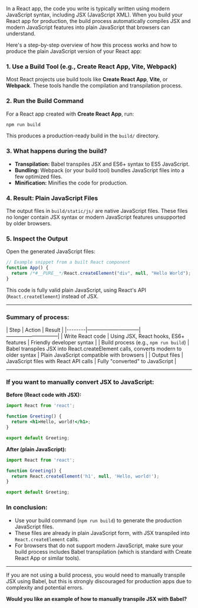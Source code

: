 In a React app, the code you write is typically written using modern JavaScript syntax, including JSX (JavaScript XML). When you build your React app for production, the build process automatically compiles JSX and modern JavaScript features into plain JavaScript that browsers can understand. 

Here's a step-by-step overview of how this process works and how to produce the plain JavaScript version of your React app:

### 1. Use a Build Tool (e.g., Create React App, Vite, Webpack)

Most React projects use build tools like **Create React App**, **Vite**, or **Webpack**. These tools handle the compilation and transpilation process.

### 2. Run the Build Command

For a React app created with **Create React App**, run:

```bash
npm run build
```

This produces a production-ready build in the `build/` directory.

### 3. What happens during the build?

- **Transpilation:** Babel transpiles JSX and ES6+ syntax to ES5 JavaScript.
- **Bundling:** Webpack (or your build tool) bundles JavaScript files into a few optimized files.
- **Minification:** Minifies the code for production.

### 4. Result: Plain JavaScript Files

The output files in `build/static/js/` are native JavaScript files. These files no longer contain JSX syntax or modern JavaScript features unsupported by older browsers.

### 5. Inspect the Output

Open the generated JavaScript files:

```js
// Example snippet from a built React component
function App() {
  return /*#__PURE__*/React.createElement("div", null, "Hello World");
}
```

This code is fully valid plain JavaScript, using React's API (`React.createElement`) instead of JSX.

---

### Summary of process:

| Step | Action | Result |
|--------|——————————|——————————|
| Write React code | Using JSX, React hooks, ES6+ features | Friendly developer syntax |
| Build process (e.g., `npm run build`) | Babel transpiles JSX into React.createElement calls, converts modern to older syntax | Plain JavaScript compatible with browsers |
| Output files | JavaScript files with React API calls | Fully "converted" to JavaScript |

---

### If you want to manually convert JSX to JavaScript:

**Before (React code with JSX):**

```jsx
import React from 'react';

function Greeting() {
  return <h1>Hello, world!</h1>;
}

export default Greeting;
```

**After (plain JavaScript):**

```js
import React from 'react';

function Greeting() {
  return React.createElement('h1', null, 'Hello, world!');
}

export default Greeting;
```

### In conclusion:

- Use your build command (`npm run build`) to generate the production JavaScript files.
- These files are already in plain JavaScript form, with JSX transpiled into `React.createElement` calls.
- For browsers that do not support modern JavaScript, make sure your build process includes Babel transpilation (which is standard with Create React App or similar tools).

---

If you are not using a build process, you would need to manually transpile JSX using Babel, but this is strongly discouraged for production apps due to complexity and potential errors.

**Would you like an example of how to manually transpile JSX with Babel?**